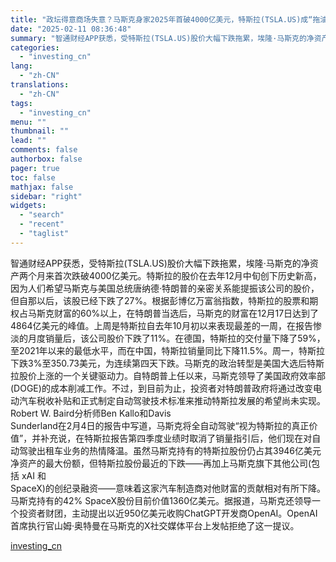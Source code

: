 ```yaml
---
title: "政坛得意商场失意？马斯克身家2025年首破4000亿美元，特斯拉(TSLA.US)成“拖油瓶”"
date: "2025-02-11 08:36:48"
summary: "智通财经APP获悉，受特斯拉(TSLA.US)股价大幅下跌拖累，埃隆·马斯克的净资产两个月来首次跌..."
categories:
  - "investing_cn"
lang:
  - "zh-CN"
translations:
  - "zh-CN"
tags:
  - "investing_cn"
menu: ""
thumbnail: ""
lead: ""
comments: false
authorbox: false
pager: true
toc: false
mathjax: false
sidebar: "right"
widgets:
  - "search"
  - "recent"
  - "taglist"
---
```


智通财经APP获悉，受特斯拉(TSLA.US)股价大幅下跌拖累，埃隆·马斯克的净资产两个月来首次跌破4000亿美元。特斯拉的股价在去年12月中旬创下历史新高，因为人们希望马斯克与美国总统唐纳德·特朗普的亲密关系能提振该公司的股价，但自那以后，该股已经下跌了27%。根据彭博亿万富翁指数，特斯拉的股票和期权占马斯克财富的60%以上，在特朗普当选后，马斯克的财富在12月17日达到了4864亿美元的峰值。上周是特斯拉自去年10月初以来表现最差的一周，在报告惨淡的月度销量后，该公司股价下跌了11%。在德国，特斯拉的交付量下降了59%，至2021年以来的最低水平，而在中国，特斯拉销量同比下降11.5%。周一，特斯拉下跌3%至350.73美元，为连续第四天下跌。马斯克的政治转型是美国大选后特斯拉股价上涨的一个关键驱动力。自特朗普上任以来，马斯克领导了美国政府效率部(DOGE)的成本削减工作。不过，到目前为止，投资者对特朗普政府将通过改变电动汽车税收补贴和正式制定自动驾驶技术标准来推动特斯拉发展的希望尚未实现。Robert W. Baird分析师Ben Kallo和Davis   
Sunderland在2月4日的报告中写道，马斯克将全自动驾驶“视为特斯拉的真正价值”，并补充说，在特斯拉报告第四季度业绩时取消了销量指引后，他们现在对自动驾驶出租车业务的热情降温。虽然马斯克持有的特斯拉股份仍占其3946亿美元净资产的最大份额，但特斯拉股份最近的下跌——再加上马斯克旗下其他公司(包括 xAI 和   
SpaceX)的创纪录融资——意味着这家汽车制造商对他财富的贡献相对有所下降。马斯克持有的42% SpaceX股份目前价值1360亿美元。据报道，马斯克还领导一个投资者财团，主动提出以近950亿美元收购ChatGPT开发商OpenAI。OpenAI首席执行官山姆·奥特曼在马斯克的X社交媒体平台上发帖拒绝了这一提议。

[investing_cn](https://cn.investing.com/news/stock-market-news/article-2665198)
